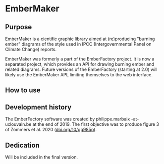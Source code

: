 EmberMaker
==========

Purpose
-------
EmberMaker is a cientific graphic library aimed at (re)producing "burning ember" diagrams 
of the style used in IPCC (Intergovernmental Panel on Climate Change) reports.

EmberMaker was formerly a part of the EmberFactory project. It is now a separated project, which provides an API for
drawing burning ember and related diagrams. Future versions of the EmberFactory (starting at 2.0) will likely use the
EmberMaker API, limiting themselves to the web interface. 

How to use
----------

Development history
-------------------
The EmberFactory software was created by philippe.marbaix -at- uclouvain.be at the end of 2019.
The first objective was to produce figure 3 of Zommers et al. 2020 ([doi.org/10/gg985p](https://doi.org/10/gg985p)).

Dedication
----------
Will be included in the final version.
